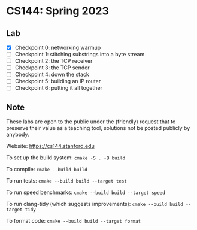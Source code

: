 # CS144: Spring 2023

## Lab

- [x] Checkpoint 0: networking warmup
- [ ] Checkpoint 1: stitching substrings into a byte stream
- [ ] Checkpoint 2: the TCP receiver
- [ ] Checkpoint 3: the TCP sender
- [ ] Checkpoint 4: down the stack
- [ ] Checkpoint 5: building an IP router
- [ ] Checkpoint 6: putting it all together

## Note

These labs are open to the public under the (friendly) request that to
preserve their value as a teaching tool, solutions not be posted
publicly by anybody.

Website: https://cs144.stanford.edu

To set up the build system: `cmake -S . -B build`

To compile: `cmake --build build`

To run tests: `cmake --build build --target test`

To run speed benchmarks: `cmake --build build --target speed`

To run clang-tidy (which suggests improvements): `cmake --build build --target tidy`

To format code: `cmake --build build --target format`

